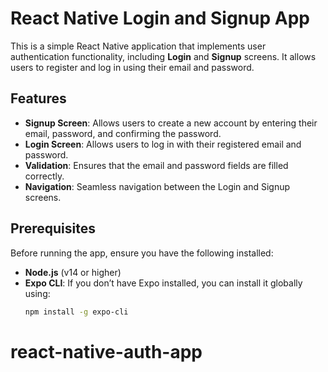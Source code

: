 # React Native Login and Signup App

This is a simple React Native application that implements user authentication functionality, including **Login** and **Signup** screens. It allows users to register and log in using their email and password.

## Features

- **Signup Screen**: Allows users to create a new account by entering their email, password, and confirming the password.
- **Login Screen**: Allows users to log in with their registered email and password.
- **Validation**: Ensures that the email and password fields are filled correctly.
- **Navigation**: Seamless navigation between the Login and Signup screens.

## Prerequisites

Before running the app, ensure you have the following installed:

- **Node.js** (v14 or higher)
- **Expo CLI**: If you don’t have Expo installed, you can install it globally using:
  ```bash
  npm install -g expo-cli
# react-native-auth-app
